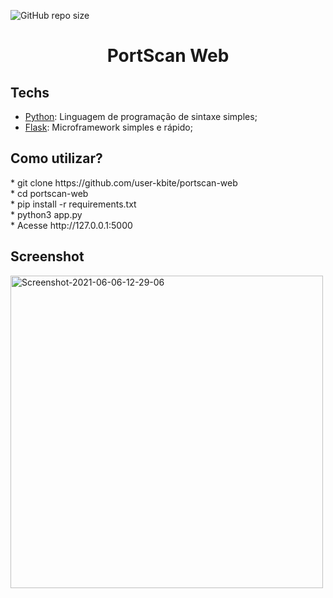 ![GitHub repo size](https://img.shields.io/github/repo-size/user-kbite/portscan-web)

<h1 align="center">PortScan Web</h1>

## Techs

* [Python](https://www.python.org/): Linguagem de programação de sintaxe simples;
* [Flask](https://flask.palletsprojects.com/en/2.0.x/): Microframework simples e rápido;

## Como utilizar?

<div>
* git clone https://github.com/user-kbite/portscan-web<br>
* cd portscan-web<br>
* pip install -r requirements.txt<br>
* python3 app.py<br>
* Acesse http://127.0.0.1:5000<br>
</div>

## Screenshot

<img src="https://i.ibb.co/c6w90FG/Screenshot-2021-06-06-12-29-06.png" alt="Screenshot-2021-06-06-12-29-06" width=500>
